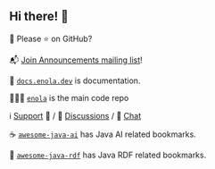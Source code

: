## Hi there! 👋

🫶 Please ⭐ on GitHub?

📬 [Join Announcements mailing list](https://groups.google.com/g/enoladev-announcements)!

📖 [`docs.enola.dev`](https://docs.enola.dev) is documentation.

🕵🏾‍♀️ [`enola`](https://github.com/enola-dev/enola) is the main code repo

<!-- 🧙 `*-agent` repos have _[the Enola 🔮 AI Agents](https://docs.enola.dev/agents/)!_ -->

ℹ️ [Support](https://docs.enola.dev/support/) 💼 / 🤝 [Discussions](https://github.com/orgs/enola-dev/discussions) / 💬 [Chat](https://matrix.to/#/#enola.dev:matrix.org)

☕ [`awesome-java-ai`](https://github.com/enola-dev/awesome-java-ai) has Java AI related bookmarks.

🔗 [`awesome-java-rdf`](https://github.com/enola-dev/awesome-java-rdf) has Java RDF related bookmarks.

<!-- NB: https://github.com/enola-dev/.github/blob/main/SUPPORT.md has similar content, and should be kept up-to-date. -->
